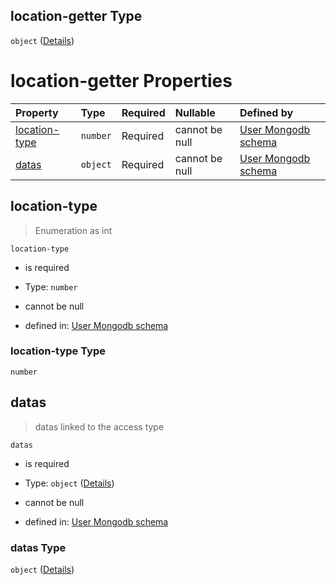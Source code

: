 ## location-getter Type

`object` ([Details](user-properties-travel-routes-items-properties-proposals-items-properties-location-getter.md))

# location-getter Properties

| Property                        | Type     | Required | Nullable       | Defined by                                                                                                                                                                                                                                                              |
| :------------------------------ | :------- | :------- | :------------- | :---------------------------------------------------------------------------------------------------------------------------------------------------------------------------------------------------------------------------------------------------------------------- |
| [location-type](#location-type) | `number` | Required | cannot be null | [User Mongodb schema](user-properties-travel-routes-items-properties-proposals-items-properties-location-getter-properties-location-type.md "undefined#/properties/travel-routes/items/properties/proposals/items/properties/location-getter/properties/location-type") |
| [datas](#datas)                 | `object` | Required | cannot be null | [User Mongodb schema](user-properties-travel-routes-items-properties-proposals-items-properties-location-getter-properties-datas.md "undefined#/properties/travel-routes/items/properties/proposals/items/properties/location-getter/properties/datas")                 |

## location-type



> Enumeration as int

`location-type`

* is required

* Type: `number`

* cannot be null

* defined in: [User Mongodb schema](user-properties-travel-routes-items-properties-proposals-items-properties-location-getter-properties-location-type.md "undefined#/properties/travel-routes/items/properties/proposals/items/properties/location-getter/properties/location-type")

### location-type Type

`number`

## datas



> datas linked to the access type

`datas`

* is required

* Type: `object` ([Details](user-properties-travel-routes-items-properties-proposals-items-properties-location-getter-properties-datas.md))

* cannot be null

* defined in: [User Mongodb schema](user-properties-travel-routes-items-properties-proposals-items-properties-location-getter-properties-datas.md "undefined#/properties/travel-routes/items/properties/proposals/items/properties/location-getter/properties/datas")

### datas Type

`object` ([Details](user-properties-travel-routes-items-properties-proposals-items-properties-location-getter-properties-datas.md))
